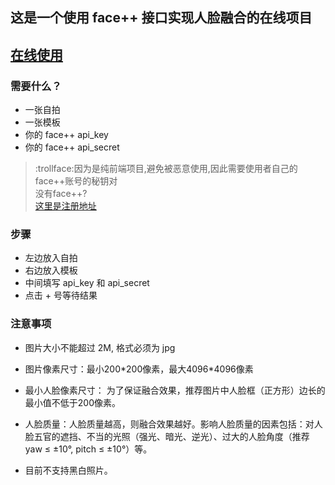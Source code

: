 ## 这是一个使用 face++ 接口实现人脸融合的在线项目

[在线使用](https://giorgiopeng.space/MergeFace/)
---

### 需要什么？

- 一张自拍
- 一张模板
- 你的 face++ api_key
- 你的 face++ api_secret  

> :trollface:因为是纯前端项目,避免被恶意使用,因此需要使用者自己的face++账号的秘钥对  
> 没有face++?  
> [这里是注册地址](https://console.faceplusplus.com.cn/register)

### 步骤

- 左边放入自拍
- 右边放入模板
- 中间填写 api_key 和 api_secret
- 点击 + 号等待结果

### 注意事项

- 图片大小不能超过 2M, 格式必须为 jpg

- 图片像素尺寸：最小200\*200像素，最大4096\*4096像素 

- 最小人脸像素尺寸： 为了保证融合效果，推荐图片中人脸框（正方形）边长的最小值不低于200像素。

- 人脸质量：人脸质量越高，则融合效果越好。影响人脸质量的因素包括：对人脸五官的遮挡、不当的光照（强光、暗光、逆光）、过大的人脸角度（推荐 yaw ≤ ±10°, pitch ≤ ±10°）等。

- 目前不支持黑白照片。
